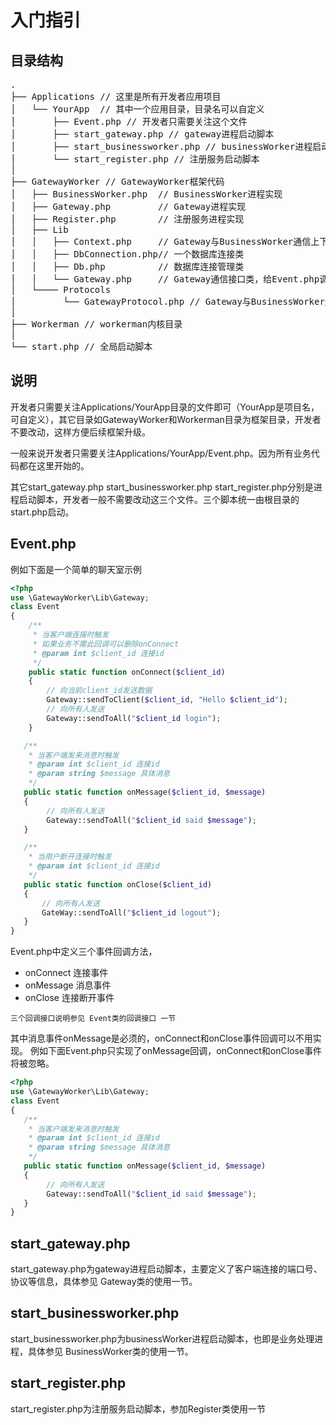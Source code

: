 # 入门指引

## 目录结构
<pre>
.
├── Applications // 这里是所有开发者应用项目
│   └── YourApp  // 其中一个应用目录，目录名可以自定义
│       ├── Event.php // 开发者只需要关注这个文件
│       ├── start_gateway.php // gateway进程启动脚本
│       ├── start_businessworker.php // businessWorker进程启动脚本
│       └── start_register.php // 注册服务启动脚本
│
├── GatewayWorker // GatewayWorker框架代码
│   ├── BusinessWorker.php  // BusinessWorker进程实现
│   ├── Gateway.php         // Gateway进程实现
│   ├── Register.php        // 注册服务进程实现
│   ├── Lib
│   │   ├── Context.php     // Gateway与BusinessWorker通信上下文
│   │   ├── DbConnection.php// 一个数据库连接类
│   │   ├── Db.php          // 数据库连接管理类
│   │   └── Gateway.php     // Gateway通信接口类，给Event.php调用
│   └──── Protocols
│         └── GatewayProtocol.php // Gateway与BusinessWorker通信协议
│
├── Workerman // workerman内核目录
│
└── start.php // 全局启动脚本
</pre>

## 说明

开发者只需要关注Applications/YourApp目录的文件即可（YourApp是项目名，可自定义），其它目录如GatewayWorker和Workerman目录为框架目录，开发者不要改动，这样方便后续框架升级。

一般来说开发者只需要关注Applications/YourApp/Event.php。因为所有业务代码都在这里开始的。

其它start_gateway.php start_businessworker.php start_register.php分别是进程启动脚本，开发者一般不需要改动这三个文件。三个脚本统一由根目录的start.php启动。


## Event.php

例如下面是一个简单的聊天室示例

```php
<?php
use \GatewayWorker\Lib\Gateway;
class Event
{
    /**
     * 当客户端连接时触发
     * 如果业务不需此回调可以删除onConnect
     * @param int $client_id 连接id
     */
    public static function onConnect($client_id)
    {
        // 向当前client_id发送数据
        Gateway::sendToClient($client_id, "Hello $client_id");
        // 向所有人发送
        Gateway::sendToAll("$client_id login");
    }

   /**
    * 当客户端发来消息时触发
    * @param int $client_id 连接id
    * @param string $message 具体消息
    */
   public static function onMessage($client_id, $message)
   {
        // 向所有人发送
        Gateway::sendToAll("$client_id said $message");
   }

   /**
    * 当用户断开连接时触发
    * @param int $client_id 连接id
    */
   public static function onClose($client_id)
   {
       // 向所有人发送
       GateWay::sendToAll("$client_id logout");
   }
}
```

Event.php中定义三个事件回调方法，

  * onConnect 连接事件
  * onMessage 消息事件
  * onClose   连接断开事件


```三个回调接口说明参见 Event类的回调接口 一节```

其中消息事件onMessage是必须的，onConnect和onClose事件回调可以不用实现。
例如下面Event.php只实现了onMessage回调，onConnect和onClose事件将被忽略。


```php
<?php
use \GatewayWorker\Lib\Gateway;
class Event
{
   /**
    * 当客户端发来消息时触发
    * @param int $client_id 连接id
    * @param string $message 具体消息
    */
   public static function onMessage($client_id, $message)
   {
        // 向所有人发送
        Gateway::sendToAll("$client_id said $message");
   }
}
```

## start_gateway.php

start_gateway.php为gateway进程启动脚本，主要定义了客户端连接的端口号、协议等信息，具体参见 Gateway类的使用一节。

## start_businessworker.php
start_businessworker.php为businessWorker进程启动脚本，也即是业务处理进程，具体参见 BusinessWorker类的使用一节。

## start_register.php
start_register.php为注册服务启动脚本，参加Register类使用一节

